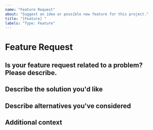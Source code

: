 ```yaml
---
name: "Feature Request"
about: "Suggest an idea or possible new feature for this project."
title: "[Feature] "
labels: "Type: Feature"
---
```


# **Feature Request**

## **Is your feature request related to a problem? Please describe.**

<!-- A clear and concise description of what the problem is. Ex. I'm always frustrated when [...] -->

## **Describe the solution you'd like**

<!-- A clear and concise description of what you want to happen. -->
<!-- Code examples would be very helpful! -->

## **Describe alternatives you've considered**

<!-- A clear and concise description of any alternative solutions or features you've considered. -->

## **Additional context**

<!-- Add any other context or additional information about the problem here.-->

